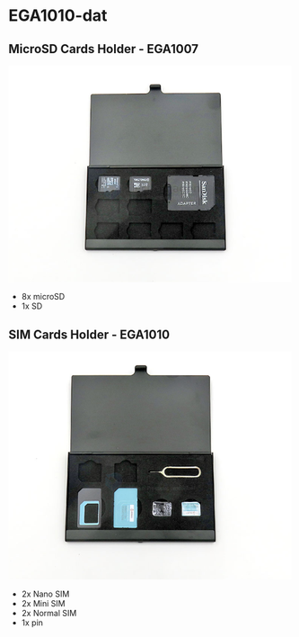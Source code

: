 
# EGA1010-dat


## MicroSD Cards Holder - EGA1007

![](2024-06-12-16-33-21.png)

- 8x microSD
- 1x SD

## SIM Cards Holder - EGA1010

![](2024-06-12-16-34-02.png)

- 2x Nano SIM
- 2x Mini SIM
- 2x Normal SIM 
- 1x pin 



